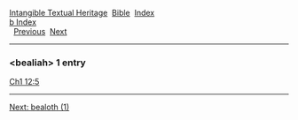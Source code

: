 [Intangible Textual Heritage](../../index)  [Bible](../index) 
[Index](index)   
[b Index](_b_)  
  [Previous](c01134)  [Next](c01136) 

------------------------------------------------------------------------

### &lt;bealiah&gt; 1 entry

[Ch1 12:5](../kjv/ch1012.htm#005)  

------------------------------------------------------------------------

[Next: bealoth (1)](c01136)
